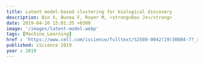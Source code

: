 ```yaml
---
title: Latent model-based clustering for biological discovery
description: Bin X, Bunea F, Royer M, <strong>Das J✝</strong>
date: 2019-04-26 15:01:35 +0300
image: '/images/latent-model.webp'
tags: [Machine_Learning]
href : 'https://www.cell.com/iscience/fulltext/S2589-0042(19)30084-7?_returnURL=https%3A%2F%2Flinkinghub.elsevier.com%2Fretrieve%2Fpii%2FS2589004219300847%3Fshowall%3Dtrue'
published: iScience 2019
year : 2019
---
```


